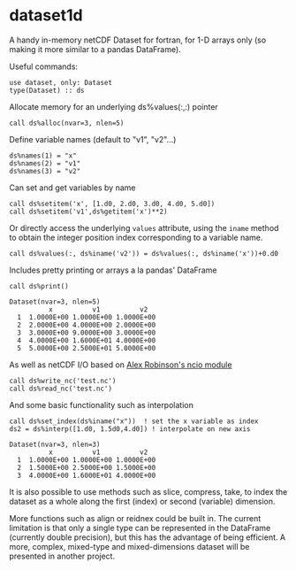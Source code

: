 dataset1d
=========

 A handy in-memory netCDF Dataset for fortran, for 1-D arrays only (so making it more similar to a pandas DataFrame).

Useful commands:

    use dataset, only: Dataset
    type(Dataset) :: ds

Allocate memory for an underlying ds%values(:,:) pointer

    call ds%alloc(nvar=3, nlen=5)

Define variable names (default to "v1", "v2"...)

    ds%names(1) = "x"
    ds%names(2) = "v1"
    ds%names(3) = "v2"

Can set and get variables by name

    call ds%setitem('x', [1.d0, 2.d0, 3.d0, 4.d0, 5.d0])
    call ds%setitem('v1',ds%getitem('x')**2)

Or directly access the underlying `values` attribute, using the `iname` method
to obtain the integer position index corresponding to a variable name.

    call ds%values(:, ds%iname('v2')) = ds%values(:, ds%iname('x'))+0.d0

Includes pretty printing or arrays a la pandas' DataFrame

    call ds%print()

    Dataset(nvar=3, nlen=5)
              x          v1          v2 
      1  1.0000E+00 1.0000E+00 1.0000E+00
      2  2.0000E+00 4.0000E+00 2.0000E+00
      3  3.0000E+00 9.0000E+00 3.0000E+00
      4  4.0000E+00 1.6000E+01 4.0000E+00
      5  5.0000E+00 2.5000E+01 5.0000E+00

As well as netCDF I/O based on [Alex Robinson's ncio module](https://github.com/alex-robinson/ncio)

    call ds%write_nc('test.nc')
    call ds%read_nc('test.nc')

And some basic functionality such as interpolation

    call ds%set_index(ds%iname("x"))  ! set the x variable as index
    ds2 = ds%interp([1.d0, 1.5d0,4.d0]) ! interpolate on new axis

    Dataset(nvar=3, nlen=3)
              x          v1          v2 
      1  1.0000E+00 1.0000E+00 1.0000E+00
      2  1.5000E+00 2.5000E+00 1.5000E+00
      3  4.0000E+00 1.6000E+01 4.0000E+00

It is also possible to use methods such as slice, compress, take, to index the 
dataset as a whole along the first (index) or second (variable) dimension.

More functions such as align or reidnex could be built in.
The current limitation is that only a single type can be represented in the 
DataFrame (currently double precision), but this has the advantage of being 
efficient. A more, complex, mixed-type and mixed-dimensions dataset will be 
presented in another project.
